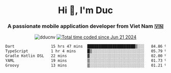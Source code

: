 <h1 align="center">
  Hi 👋, I'm  Duc</h1>
<h3 align="center">A passionate mobile application developer from Viet Nam 🇻🇳</h3>  
  
<p align="center"> <img src="https://komarev.com/ghpvc/?username=dducnv&label=Profile%20views&color=0e75b6&style=flat" alt="dducnv" /> 
<a href="https://wakatime.com/@4d2a2cd9-1bcb-4dd1-84a4-dce128a35137"><img src="https://wakatime.com/badge/user/4d2a2cd9-1bcb-4dd1-84a4-dce128a35137.svg" alt="Total time coded since Jun 21 2024" /></a>
</p>  

<div align="center">
  <!--START_SECTION:waka-->

```txt
Dart                15 hrs 47 mins  █████████████████████▒░░░   84.86 %
TypeScript          1 hr 4 mins     █▒░░░░░░░░░░░░░░░░░░░░░░░   05.79 %
Gradle Kotlin DSL   22 mins         ▓░░░░░░░░░░░░░░░░░░░░░░░░   02.00 %
YAML                19 mins         ▒░░░░░░░░░░░░░░░░░░░░░░░░   01.73 %
Groovy              13 mins         ▒░░░░░░░░░░░░░░░░░░░░░░░░   01.21 %
```

<!--END_SECTION:waka-->
</div>




  
